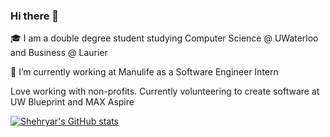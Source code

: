 ### Hi there 👋

:mortar_board: I am a double degree student studying Computer Science @ UWaterloo and Business @ Laurier

🔭  I’m currently working at Manulife as a Software Engineer Intern

Love working with non-profits. Currently volunteering to create software at UW Blueprint and MAX Aspire

[![Shehryar's GitHub stats](https://github-readme-stats.vercel.app/api?username=Shehryar21&count_private=true)](https://github.com/anuraghazra/github-readme-stats)

<!--
**Shehryar21/Shehryar21** is a ✨ _special_ ✨ repository because its `README.md` (this file) appears on your GitHub profile.

Here are some ideas to get you started:

- 🔭 I’m currently working on ...
- 🌱 I’m currently learning ...
- 👯 I’m looking to collaborate on ...
- 🤔 I’m looking for help with ...
- 💬 Ask me about ...
- 📫 How to reach me: ...
- 😄 Pronouns: ...
- ⚡ Fun fact: ...
-->
